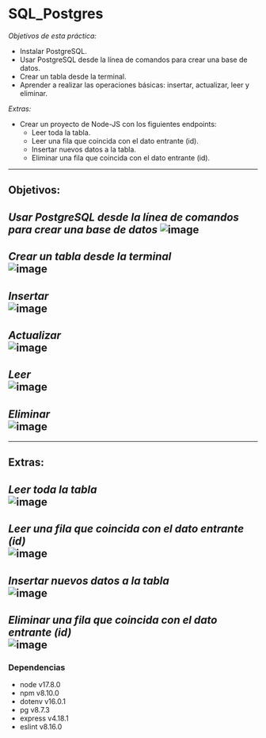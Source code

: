 # SQL_Postgres

*Objetivos de esta práctica:*   
- Instalar PostgreSQL.  
- Usar PostgreSQL desde la línea de comandos para crear una base de datos.   
- Crear un tabla desde la terminal.  
- Aprender a realizar las operaciones básicas: insertar, actualizar, leer y eliminar.  

*Extras:*   
- Crear un proyecto de Node-JS con los figuientes endpoints:   
  - Leer toda la tabla.  
  - Leer una fila que coincida con el dato entrante (id).  
  - Insertar nuevos datos a la tabla.   
  - Eliminar una fila que coincida con el dato entrante (id).  

----
## Objetivos:  

*Usar PostgreSQL desde la línea de comandos para crear una base de datos* 
![image](https://user-images.githubusercontent.com/97483147/171331190-a275d023-d35a-4817-baaf-2c02c88a6a7e.png)     
---

*Crear un tabla desde la terminal*   
![image](https://user-images.githubusercontent.com/97483147/171331549-0fbbf1be-8bf4-4021-8c3d-75787a8b97b0.png)
---

*Insertar*  
![image](https://user-images.githubusercontent.com/97483147/171331832-c43c13a3-0337-4047-9e4b-20d5377a5e04.png)
---

*Actualizar*   
![image](https://user-images.githubusercontent.com/97483147/171332020-5ef0ab4e-5f6d-41fb-bf8d-035e0c03ca45.png)
---

*Leer*  
![image](https://user-images.githubusercontent.com/97483147/171332156-13707547-202b-41cf-a635-8bd65252066d.png)
---

*Eliminar*  
![image](https://user-images.githubusercontent.com/97483147/171332284-bd56a0e0-15ae-4f26-958d-059dcce868a5.png)
---

---

## Extras:

*Leer toda la tabla*  
![image](https://user-images.githubusercontent.com/97483147/171333055-6fb2762e-000c-4812-a1e0-c916e424a28c.png)
---   

*Leer una fila que coincida con el dato entrante (id)*   
![image](https://user-images.githubusercontent.com/97483147/171333293-26bc58d5-2bd7-4013-ae5d-cbd07f3df965.png)   
---

*Insertar nuevos datos a la tabla*   
![image](https://user-images.githubusercontent.com/97483147/171333470-70289f1d-494c-4459-ac38-2d9b0993933f.png)
---

*Eliminar una fila que coincida con el dato entrante (id)*  
![image](https://user-images.githubusercontent.com/97483147/171333591-d394cfc8-3c95-4600-a837-85091f2f7c09.png)   
---

### Dependencias   

- node v17.8.0  
- npm v8.10.0  
- dotenv v16.0.1  
- pg v8.7.3  
- express v4.18.1  
- eslint v8.16.0  









